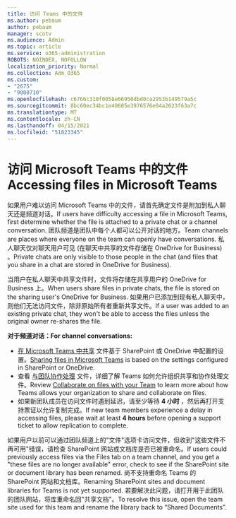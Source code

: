 ```yaml
---
title: 访问 Teams 中的文件
ms.author: pebaum
author: pebaum
manager: scotv
ms.audience: Admin
ms.topic: article
ms.service: o365-administration
ROBOTS: NOINDEX, NOFOLLOW
localization_priority: Normal
ms.collection: Adm_O365
ms.custom:
- "2675"
- "9000710"
ms.openlocfilehash: c6766c318f0058e66950dbd0ca2953b149579a5c
ms.sourcegitcommit: 8bc60ec34bc1e40685e3976576e04a2623f63a7c
ms.translationtype: MT
ms.contentlocale: zh-CN
ms.lasthandoff: 04/15/2021
ms.locfileid: "51823345"
---
```

# <a name="accessing-files-in-microsoft-teams"></a><span data-ttu-id="6530c-102">访问 Microsoft Teams 中的文件</span><span class="sxs-lookup"><span data-stu-id="6530c-102">Accessing files in Microsoft Teams</span></span>

<span data-ttu-id="6530c-103">如果用户难以访问 Microsoft Teams 中的文件，请首先确定文件是附加到私人聊天还是频道对话。</span><span class="sxs-lookup"><span data-stu-id="6530c-103">If users have difficulty accessing a file in Microsoft Teams, first determine whether the file is attached to a private chat or a channel conversation.</span></span> <span data-ttu-id="6530c-104">团队频道是团队中每个人都可以公开对话的地方。</span><span class="sxs-lookup"><span data-stu-id="6530c-104">Team channels are places where everyone on the team can openly have conversations.</span></span> <span data-ttu-id="6530c-105">私人聊天仅对聊天用户可见 (在聊天中共享的文件存储在 OneDrive for Business) 。</span><span class="sxs-lookup"><span data-stu-id="6530c-105">Private chats are only visible to those people in the chat (and files that you share in a chat are stored in OneDrive for Business).</span></span>

<span data-ttu-id="6530c-106">当用户在私人聊天中共享文件时，文件将存储在共享用户的 OneDrive for Business 上。</span><span class="sxs-lookup"><span data-stu-id="6530c-106">When users share files in private chats, the file is stored on the sharing user's OneDrive for Business.</span></span> <span data-ttu-id="6530c-107">如果用户已添加到现有私人聊天中，则他们无法访问文件，除非原始所有者重新共享文件。</span><span class="sxs-lookup"><span data-stu-id="6530c-107">If a user was added to an existing private chat, they won't be able to access the files unless the original owner re-shares the file.</span></span>    

<span data-ttu-id="6530c-108">**对于频道对话：**</span><span class="sxs-lookup"><span data-stu-id="6530c-108">**For channel conversations:**</span></span>

- <span data-ttu-id="6530c-109">[在 Microsoft Teams 中共享](https://docs.microsoft.com/MicrosoftTeams/sharing-files-in-teams) 文件基于 SharePoint 或 OneDrive 中配置的设置。</span><span class="sxs-lookup"><span data-stu-id="6530c-109">[Sharing files in Microsoft Teams](https://docs.microsoft.com/MicrosoftTeams/sharing-files-in-teams) is based on the settings configured in SharePoint or OneDrive.</span></span> 
- <span data-ttu-id="6530c-110">查看 [与团队协作处理](https://support.office.com/article/Collaborate-on-files-with-your-Team-9b200289-dbac-4823-85bd-628a5c7bb0ae) 文件，详细了解 Teams 如何允许组织共享和协作处理文件。</span><span class="sxs-lookup"><span data-stu-id="6530c-110">Review [Collaborate on files with your Team](https://support.office.com/article/Collaborate-on-files-with-your-Team-9b200289-dbac-4823-85bd-628a5c7bb0ae) to learn more about how Teams allows your organization to share and collaborate on files.</span></span> 
- <span data-ttu-id="6530c-111">如果新团队成员在访问文件时遇到延迟，请至少等待 **4 小时** ，然后再打开支持票证以允许复制完成。</span><span class="sxs-lookup"><span data-stu-id="6530c-111">If new team members experience a delay in accessing files, please wait at least **4 hours** before opening a support ticket to allow replication to complete.</span></span> 

<span data-ttu-id="6530c-112">如果用户以前可以通过团队频道上的"文件"选项卡访问文件，但收到"这些文件不再可用"错误，请检查 SharePoint 网站或文档库是否已被重命名。</span><span class="sxs-lookup"><span data-stu-id="6530c-112">If users could previously access files via the Files tab on a team channel, and you get a "these files are no longer available" error, check to see if the SharePoint site or document library has been renamed.</span></span> <span data-ttu-id="6530c-113">尚不支持重命名 Teams 的 SharePoint 网站和文档库。</span><span class="sxs-lookup"><span data-stu-id="6530c-113">Renaming SharePoint sites and document libraries for Teams is not yet supported.</span></span> <span data-ttu-id="6530c-114">若要解决此问题，请打开用于此团队的团队网站，将库重命名回"共享文档"。</span><span class="sxs-lookup"><span data-stu-id="6530c-114">To resolve this issue, open the team site used for this team and rename the library back to “Shared Documents”.</span></span>